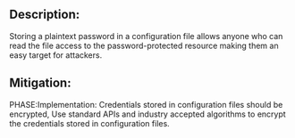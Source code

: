 ## Description:

Storing a plaintext password in a configuration file allows anyone who can read the file access to the password-protected resource making them an easy target for attackers.



## Mitigation:


PHASE:Implementation:
Credentials stored in configuration files should be encrypted, Use standard APIs and industry accepted algorithms to encrypt the credentials stored in configuration files.

